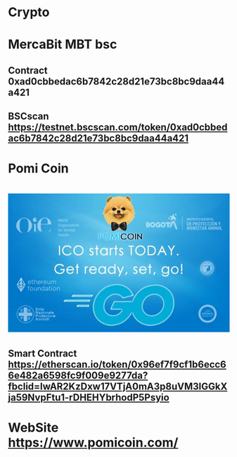 # Crypto
# MercaBit MBT bsc
## Contract 0xad0cbbedac6b7842c28d21e73bc8bc9daa44a421
## BSCscan https://testnet.bscscan.com/token/0xad0cbbedac6b7842c28d21e73bc8bc9daa44a421
# Pomi Coin
# ![](https://github.com/scharss/Crypto/blob/main/Pomicoin/265847675_457321069093326_602763500912530902_n.jpg)
## Smart Contract https://etherscan.io/token/0x96ef7f9cf1b6ecc66e482a6598fc9f009e9277da?fbclid=IwAR2KzDxw17VTjA0mA3p8uVM3lGGkXja59NvpFtu1-rDHEHYbrhodP5Psyio
# WebSite https://www.pomicoin.com/
